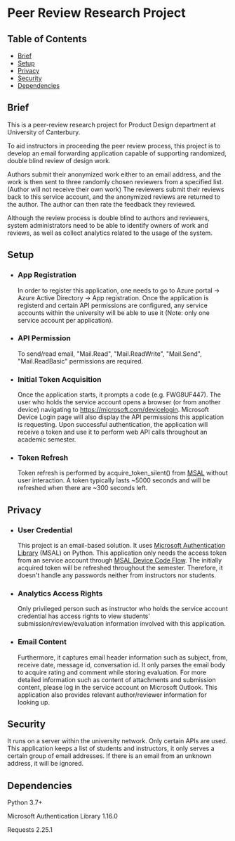 # __Peer Review Research Project__

## Table of Contents
* [Brief](#Brief)
* [Setup](#Setup)
* [Privacy](#Privacy)
* [Security](#Security)
* [Dependencies](#Dependencies)


## __Brief__
<p>This is a peer-review research project for Product Design department at University of Canterbury.</p>
<p>To aid instructors in proceeding the peer review process, this project is to develop an email forwarding application capable of supporting randomized, double blind review of design work. </p> <p>Authors submit their anonymized work either to an email address, and the work is then sent to three randomly chosen reviewers from a specified list. (Author will not receive their own work) The reviewers submit their reviews back to this service account, and the anonymized reviews are returned to the author. The author can then rate the feedback they reviewed. </p> <p>Although the review process is double blind to authors and reviewers, system administrators need to be able to identify owners of work and reviews, as well as collect analytics related to the usage of the system.</p>

## __Setup__
* ### App Registration
    <p> In order to register this application, one needs to go to Azure portal -> Azure Active Directory -> App registration.
    Once the application is registerd and certain API permissions are configured, any service accounts within the university will be able to use it (Note: only one service account per application). </p>


* ### API Permission
    To send/read email, "Mail.Read", "Mail.ReadWrite", "Mail.Send", "Mail.ReadBasic" permissions are required.


* ### Initial Token Acquisition
    Once the application starts, it prompts a code (e.g. FWG8UF447).
    The user who holds the service account opens a browser (or from another device) navigating to https://microsoft.com/devicelogin. Microsoft Device Login page will also display the API permissions this application is requesting.
    Upon successful authentication, the application will receive a token and use it to perform web API calls throughout
    an academic semester.


* ### Token Refresh
    Token refresh is performed by acquire_token_silent() from [MSAL](https://msal-python.readthedocs.io/en/latest/) without user
    interaction. A token typically lasts ~5000 seconds and will be refreshed when there are ~300 seconds left.

## __Privacy__
* ### User Credential
    This project is an email-based solution. It uses [Microsoft Authentication Library](https://docs.microsoft.com/en-au/azure/active-directory/develop/msal-authentication-flows) (MSAL) on Python. This application only needs the access token from an service account through [MSAL Device Code Flow](https://github.com/Azure-Samples/ms-identity-python-devicecodeflow). The initially acquired token will be refreshed throughout the semester. Therefore, it doesn't handle any passwords neither from instructors nor students. 


* ### Analytics Access Rights
    Only privileged person such as instructor who holds the service account credential has access rights to view students' submission/review/evaluation information involved with this application. 


* ### Email Content
    Furthermore, it captures email header information such as subject, from, receive date, message id, conversation id. It only parses the email body to acquire rating and comment while storing evaluation. For more detailed information such as content of attachments and submission content, please log in the service account on Microsoft Outlook. This application also provides relevant author/reviewer information for looking up.

## __Security__
It runs on a server within the university network. Only certain APIs are used. This application keeps a list of students and instructors, it only serves a certain group of email addresses. If there is an email from an unknown address, it will be ignored.

## __Dependencies__
Python 3.7+

Microsoft Authentication Library 1.16.0

Requests 2.25.1
